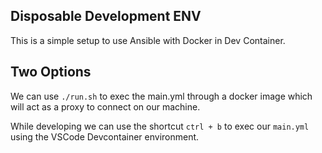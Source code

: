 ## Disposable Development ENV

This is a simple setup to use Ansible with Docker in Dev Container.

## Two Options

We can use `./run.sh` to exec the main.yml through a docker image which will act as a proxy to connect on our machine.

While developing we can use the shortcut `ctrl + b` to exec our `main.yml` using the VSCode Devcontainer environment.